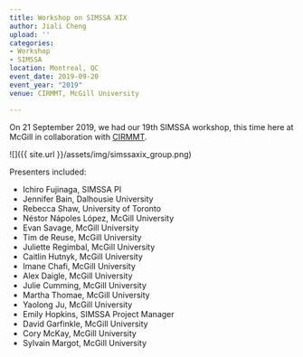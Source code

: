 ```yaml
---
title: Workshop on SIMSSA XIX
author: Jiali Cheng
upload: ''
categories:
- Workshop
- SIMSSA
location: Montreal, QC
event_date: 2019-09-20
event_year: "2019"
venue: CIRMMT, McGill University

---
```

On 21 September 2019, we had our 19th SIMSSA workshop, this time here at McGill in collaboration with [CIRMMT](https://www.cirmmt.org).

![]({{ site.url }}/assets/img/simssaxix_group.png)

Presenters included:

* Ichiro Fujinaga, SIMSSA PI
* Jennifer Bain, Dalhousie University
* Rebecca Shaw, University of Toronto
* Néstor Nápoles López, McGill University
* Evan Savage, McGill University
* Tim de Reuse, McGill University
* Juliette Regimbal, McGill University
* Caitlin Hutnyk, McGill University
* Imane Chafi, McGill University
* Alex Daigle, McGill University
* Julie Cumming, McGill University
* Martha Thomae, McGill University
* Yaolong Ju, McGill University
* Emily Hopkins, SIMSSA Project Manager
* David Garfinkle, McGill University
* Cory McKay, McGill University
* Sylvain Margot, McGill University